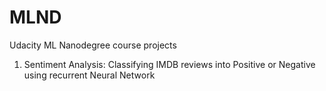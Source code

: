 # MLND
Udacity ML Nanodegree course projects

1. Sentiment Analysis:
  Classifying IMDB reviews into Positive or Negative using recurrent Neural Network
